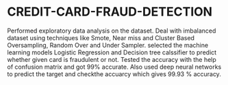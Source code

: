 # CREDIT-CARD-FRAUD-DETECTION
Performed exploratory data analysis on the dataset. Deal with imbalanced dataset using techniques like Smote, Near miss and Cluster Based Oversampling, Random Over and Under Sampler.
selected the machine learning models Logistic Regression and Decision tree calssifier  to predict whether given
card is fraudulent or not.
Tested the accuracy with the help of confusion matrix and got 99% accurate.
Also used deep neural networks to predict the target and checkthe accuarcy which gives 99.93 % accuracy.
